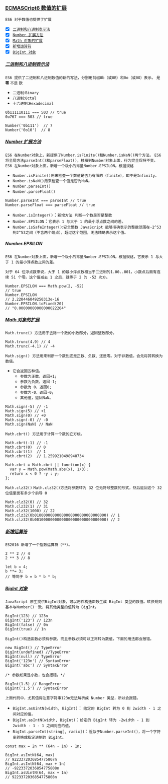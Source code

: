 ### [ECMASCript6  数值的扩展](#top)  <b id="top"></b>
`ES6 对于数值也提供了扩展`
- [x]  [`二进制和八进制表示法`](#doubleeight) 
- [x]  [`Number 扩展方法`](#number) 
- [x]  [`Math 对象的扩展`](#math) 
- [x]  [`新增运算符`](#yunsuan) 
- [x]  [`BigInt 对象`](#bigint) 

#####   [二进制和八进制表示法](#top) <b id="doubleeight"></b>
`ES6 提供了二进制和八进制数值的新的写法，分别用前缀0b（或0B）和0o（或0O）表示。` `是` **`零`** `不是` `欧`
* `二进制`:`Binary`
* `八进制`:`Octal`
* `十六进制`:`Hexadecimal`
```node
0b111110111 === 503 // true
0o767 === 503 // true

Number('0b111')  // 7
Number('0o10')  // 8
```
#####   [Number 扩展方法](#top) <b id="number"></b> 
`ES6 在Number对象上，新提供了Number.isFinite()和Number.isNaN()两个方法。`
`ES6 将全局方法parseInt()和parseFloat()，移植到Number对象上面，行为完全保持不变。`
`ES6 在Number对象上面，新增一个极小的常量Number.EPSILON。根据规格`
* `Number.isFinite()用来检查一个数值是否为有限的（finite），即不是Infinity。`
* `Number.isNaN()用来检查一个值是否为NaN。`
* `Number.parseInt() `
* `Number.parseFloat() `
```node
Number.parseInt === parseInt // true
Number.parseFloat === parseFloat // true
```
* `Number.isInteger()`：`新增方法 判断一个数是否是整数` 
* `Number.EPSILON`：`它表示 1 与大于 1 的最小浮点数之间的差。`
* `Number.isSafeInteger()`:`安全整数 JavaScript 能够准确表示的整数范围在-2^53到2^53之间（不含两个端点），超过这个范围，无法精确表示这个值。`

##### Number.EPSILON
`ES6 在Number对象上面，新增一个极小的常量Number.EPSILON。根据规格，它表示 1 与大于 1 的最小浮点数之间的差。`

`对于 64 位浮点数来说，大于 1 的最小浮点数相当于二进制的1.00..001，小数点后面有连续 51 个零。这个值减去 1 之后，就等于 2 的 -52 次方。`
```node
Number.EPSILON === Math.pow(2, -52)
// true
Number.EPSILON
// 2.220446049250313e-16
Number.EPSILON.toFixed(20)
// "0.00000000000000022204"
```
#####  [Math 对象的扩展](#top) <b id="math"></b>
`Math.trunc() 方法用于去除一个数的小数部分，返回整数部分。`
```node
Math.trunc(4.9) // 4
Math.trunc(-4.1) // -4
```
`Math.sign() 方法用来判断一个数到底是正数、负数、还是零。对于非数值，会先将其转换为数值。`
* `它会返回五种值。`
   * `参数为正数，返回+1;`
   * `参数为负数，返回-1;`
   * `参数为 0，返回0;`
   * `参数为-0，返回-0;`
   * `其他值，返回NaN。`
```node
Math.sign(-5) // -1
Math.sign(5) // +1
Math.sign(0) // +0
Math.sign(-0) // -0
Math.sign(NaN) // NaN
```
`Math.cbrt() 方法用于计算一个数的立方根。`
```node
Math.cbrt(-1) // -1
Math.cbrt(0)  // 0
Math.cbrt(1)  // 1
Math.cbrt(2)  // 1.2599210498948734

Math.cbrt = Math.cbrt || function(x) {
  var y = Math.pow(Math.abs(x), 1/3);
  return x < 0 ? -y : y;
};
```

`Math.clz32()` `Math.clz32()方法将参数转为 32 位无符号整数的形式，然后返回这个 32 位值里面有多少个前导 0`

```node
Math.clz32(0) // 32
Math.clz32(1) // 31
Math.clz32(1000) // 22
Math.clz32(0b01000000000000000000000000000000) // 1
Math.clz32(0b00100000000000000000000000000000) // 2
```

#####  [新增运算符](#top) <b id="yunsuan"></b>
`ES2016 新增了一个指数运算符（**）。`
```node
2 ** 2 // 4
2 ** 3 // 8

let b = 4;
b **= 3;
// 等同于 b = b * b * b;
```

#####  [BigInt 对象](#top) <b id="bigint"></b>
`JavaScript 原生提供BigInt对象，可以用作构造函数生成 BigInt 类型的数值。转换规则基本与Number()一致，将其他类型的值转为 BigInt。`

```node
BigInt(123) // 123n
BigInt('123') // 123n
BigInt(false) // 0n
BigInt(true) // 1n
```

`BigInt()构造函数必须有参数，而且参数必须可以正常转为数值，下面的用法都会报错。`

```node
new BigInt() // TypeError
BigInt(undefined) //TypeError
BigInt(null) // TypeError
BigInt('123n') // SyntaxError
BigInt('abc') // SyntaxError

/* 参数如果是小数，也会报错。*/

BigInt(1.5) // RangeError
BigInt('1.5') // SyntaxError
```

`上面代码中，尤其值得注意字符串123n无法解析成 Number 类型，所以会报错。`

* `BigInt.asUintN(width, BigInt)`： `给定的 BigInt 转为 0 到 2width - 1 之间对应的值。`
* `BigInt.asIntN(width, BigInt)`：`给定的 BigInt 转为 -2width - 1 到 2width - 1 - 1 之间对应的值。`
* `BigInt.parseInt(string[, radix])`：`近似于Number.parseInt()，将一个字符串转换成指定进制的 BigInt。`

```node
const max = 2n ** (64n - 1n) - 1n;

BigInt.asIntN(64, max)
// 9223372036854775807n
BigInt.asIntN(64, max + 1n)
// -9223372036854775808n
BigInt.asUintN(64, max + 1n)
// 9223372036854775808n
```




